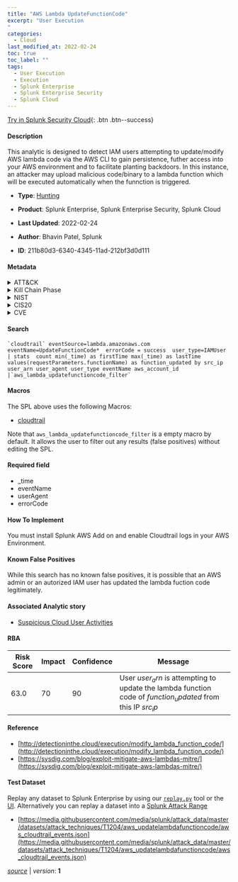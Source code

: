 ```yaml
---
title: "AWS Lambda UpdateFunctionCode"
excerpt: "User Execution
"
categories:
  - Cloud
last_modified_at: 2022-02-24
toc: true
toc_label: ""
tags:
  - User Execution
  - Execution
  - Splunk Enterprise
  - Splunk Enterprise Security
  - Splunk Cloud
---
```




[Try in Splunk Security Cloud](https://www.splunk.com/en_splunk_app_enrichmentus/cyber-security.html){: .btn .btn--success}

#### Description

This analytic is designed to detect IAM users attempting to update/modify AWS lambda code via the AWS CLI to gain persistence, futher access into your AWS environment and to facilitate planting backdoors. In this instance, an attacker may upload malicious code/binary to a lambda function which will be executed automatically when the funnction is triggered.

- **Type**: [Hunting](https://github.com/splunk/security_content/wiki/Detection-Analytic-Types)
- **Product**: Splunk Enterprise, Splunk Enterprise Security, Splunk Cloud


- **Last Updated**: 2022-02-24
- **Author**: Bhavin Patel, Splunk
- **ID**: 211b80d3-6340-4345-11ad-212bf3d0d111


#### Metadata

<details>
  <summary>ATT&CK</summary>


| ID             | Technique        |  Tactic             |
| -------------- | ---------------- |-------------------- |
| [T1204](https://attack.mitre.org/techniques/T1204/) | User Execution | Execution |

</details>


<details>
  <summary>Kill Chain Phase</summary>

* Actions on Objectives


</details>


<details>
  <summary>NIST</summary>

* PR.DS
* PR.AC
* DE.CM



</details>

<details>
  <summary>CIS20</summary>

* CIS 13



</details>

<details>
  <summary>CVE</summary>



</details>

#### Search

```
`cloudtrail` eventSource=lambda.amazonaws.com eventName=UpdateFunctionCode*  errorCode = success  user_type=IAMUser 
| stats  count min(_time) as firstTime max(_time) as lastTime  values(requestParameters.functionName) as function_updated by src_ip user_arn user_agent user_type eventName aws_account_id 
|`aws_lambda_updatefunctioncode_filter`
```

#### Macros
The SPL above uses the following Macros:
* [cloudtrail](https://github.com/splunk/security_content/blob/develop/macros/cloudtrail.yml)

Note that `aws_lambda_updatefunctioncode_filter` is a empty macro by default. It allows the user to filter out any results (false positives) without editing the SPL.

#### Required field
* _time
* eventName
* userAgent
* errorCode


#### How To Implement
You must install Splunk AWS Add on and enable Cloudtrail logs in your AWS Environment.

#### Known False Positives
While this search has no known false positives, it is possible that an AWS admin or an autorized IAM user has updated the lambda fuction code legitimately.

#### Associated Analytic story
* [Suspicious Cloud User Activities](/stories/suspicious_cloud_user_activities)




#### RBA

| Risk Score  | Impact      | Confidence   | Message      |
| ----------- | ----------- |--------------|--------------|
| 63.0 | 70 | 90 | User $user_arn$ is attempting to update the lambda function code of $function_updated$ from this IP $src_ip$ |


#### Reference

* [http://detectioninthe.cloud/execution/modify_lambda_function_code/](http://detectioninthe.cloud/execution/modify_lambda_function_code/)
* [https://sysdig.com/blog/exploit-mitigate-aws-lambdas-mitre/](https://sysdig.com/blog/exploit-mitigate-aws-lambdas-mitre/)



#### Test Dataset
Replay any dataset to Splunk Enterprise by using our [`replay.py`](https://github.com/splunk/attack_data#using-replaypy) tool or the [UI](https://github.com/splunk/attack_data#using-ui).
Alternatively you can replay a dataset into a [Splunk Attack Range](https://github.com/splunk/attack_range#replay-dumps-into-attack-range-splunk-server)


* [https://media.githubusercontent.com/media/splunk/attack_data/master/datasets/attack_techniques/T1204/aws_updatelambdafunctioncode/aws_cloudtrail_events.json](https://media.githubusercontent.com/media/splunk/attack_data/master/datasets/attack_techniques/T1204/aws_updatelambdafunctioncode/aws_cloudtrail_events.json)



[*source*](https://github.com/splunk/security_content/tree/develop/detections/cloud/aws_lambda_updatefunctioncode.yml) \| *version*: **1**